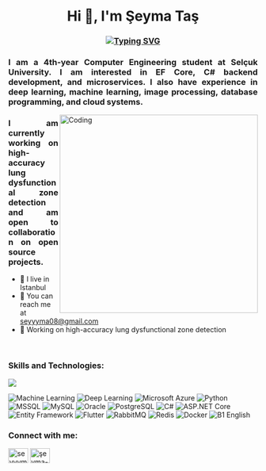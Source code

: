 <h1 align="center">Hi 👋, I'm Şeyma Taş</h1>
<h3 align="center">
<a href="https://git.io/typing-svg"><img src="https://readme-typing-svg.demolab.com?font=Poppins&weight=500&size=30&duration=3000&pause=1000&color=336791&random=false&width=435&lines=Backend+Developer;Computer+Engineering+Student" alt="Typing SVG" /></a>
</h3>

<h3 align="justify">I am a 4th-year Computer Engineering student at Selçuk University. I am interested in EF Core, C# backend development, and microservices. I also have experience in deep learning, machine learning, image processing, database programming, and cloud systems.</h3>

<img align="right" alt="Coding" width="400" src="https://raw.githubusercontent.com/TheDudeThatCode/TheDudeThatCode/master/Assets/Developer.gif">



<h3 align="justify">I am currently working on high-accuracy lung dysfunctional zone detection and am open to collaboration on open source projects.</h3>

<p align="left">
  <ul>
    <li>📍 I live in Istanbul</li>
    <li>📧 You can reach me at <a href="mailto:seyyyma08@gmail.com">seyyyma08@gmail.com</a></li>
    <li>💼 Working on high-accuracy lung dysfunctional zone detection</li>
  </ul>
</p>
<br>

<h3 align="left">Skills and Technologies:</h3>
<p align="left">
  <a href="https://skillicons.dev">
    <img src="https://skillicons.dev/icons?&theme=light&i=dotnet,cs,azure,py,mysql,postgres,oracle,docker,redis,rabbitmq,flutter" />
  </a>
</p>

<p align="left">
<img src="https://img.shields.io/badge/-Machine%20Learning-102230?logo=google&logoColor=white" alt="Machine Learning" />
<img src="https://img.shields.io/badge/-Deep%20Learning-00599C?logo=numpy&logoColor=white" alt="Deep Learning" />
<img src="https://img.shields.io/badge/-Microsoft%20Azure-0089D6?logo=microsoft-azure&logoColor=white" alt="Microsoft Azure" />
<img src="https://img.shields.io/badge/-Python-3776AB?logo=python&logoColor=white" alt="Python" />
<img src="https://img.shields.io/badge/-MSSQL-CC2927?logo=microsoft-sql-server&logoColor=white" alt="MSSQL" />
<img src="https://img.shields.io/badge/-MySQL-4479A1?logo=mysql&logoColor=white" alt="MySQL" />
<img src="https://img.shields.io/badge/-Oracle-F80000?logo=oracle&logoColor=white" alt="Oracle" />
<img src="https://img.shields.io/badge/-PostgreSQL-336791?logo=postgresql&logoColor=white" alt="PostgreSQL" />
<img src="https://img.shields.io/badge/-C%23-239120?logo=c-sharp&logoColor=white" alt="C#" />
<img src="https://img.shields.io/badge/-ASP.NET%20Core-5C2D91?logo=dotnet&logoColor=white" alt="ASP.NET Core" />
<img src="https://img.shields.io/badge/-Entity%20Framework-512BD4?logo=dotnet&logoColor=white" alt="Entity Framework" />
<img src="https://img.shields.io/badge/-Flutter-02569B?logo=flutter&logoColor=white" alt="Flutter" />
<img src="https://img.shields.io/badge/-RabbitMQ-FF6600?logo=rabbitmq&logoColor=white" alt="RabbitMQ" />
<img src="https://img.shields.io/badge/-Redis-DC382D?logo=redis&logoColor=white" alt="Redis" />
<img src="https://img.shields.io/badge/-Docker-2496ED?logo=docker&logoColor=white" alt="Docker" />
<img src="https://img.shields.io/badge/-B1%20English-0078D4?logo=translate&logoColor=white" alt="B1 English" />
</p>

<h3 align="left">Connect with me:</h3>
<p align="left">
<a href="mailto:seyyyma08@gmail.com" target="_blank"><img align="center" src="https://cdn.jsdelivr.net/npm/simple-icons@3.0.1/icons/gmail.svg" alt="seyyyma08@gmail.com" height="30" width="40" /></a>
<a href="https://www.linkedin.com/in/%C5%9Feyma-ta%C5%9F-642600272/" target="_blank"><img align="center" src="https://cdn.jsdelivr.net/npm/simple-icons@3.0.1/icons/linkedin.svg" alt="şeyma-taş" height="30" width="40" /></a>
</p>



